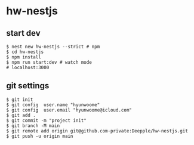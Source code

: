 # hw-nestjs

## start dev

```shell
$ nest new hw-nestjs --strict # npm
$ cd hw-nestjs
$ npm install
$ npm run start:dev # watch mode
# localhost:3000
```

## git settings

```shell
$ git init
$ git config  user.name "hyunwoome"
$ git config  user.email "hyunwoome@icloud.com"
$ git add .
$ git commit -m "project init"
$ git branch -M main
$ git remote add origin git@github.com-private:Deepple/hw-nestjs.git
$ git push -u origin main
```